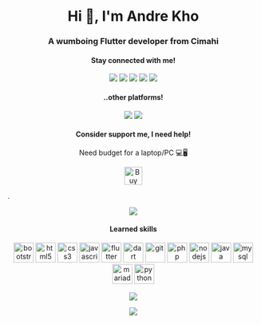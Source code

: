 <h1 align="center">Hi 👋, I'm Andre Kho</h1>
<h3 align="center">A wumboing Flutter developer from Cimahi</h3>

<h4 align="center">Stay connected with me!</h4>
<p align="center">
  <a href="mailto:andreyonathan65@gmail.com"><img src="https://img.shields.io/badge/gmail-%23D14836.svg?&style=for-the-badge&logo=gmail&logoColor=white"/></a>
  <a href="https://m.me/nekotosensei"><img src="https://img.shields.io/badge/messenger-%2300B2FF.svg?&style=for-the-badge&logo=messenger&logoColor=white"/></a>
  <a href="https://t.me/nekoto_kun"><img src="https://img.shields.io/badge/telegram-%232CA5E0.svg?&style=for-the-badge&logo=telegram&logoColor=white""/></a>
  <a href="https://us04web.zoom.us/j/5420242310?pwd=Z1dRditvcEtxY3NNM3hvMUdrdFNTZz09"><img src="https://img.shields.io/badge/Zoom-2D8CFF?logo=zoom&logoColor=white&style=for-the-badge"/></a>
  <a href="https://id.linkedin.com/in/andrekho"><img src="https://img.shields.io/badge/linkedin-%230077B5.svg?&style=for-the-badge&logo=linkedin&logoColor=white"/></a>
</p>

<h4 align="center">..other platforms!</h4>
<p align="center">
  <a href="https://steamcommunity.com/id/nekoto-kun/"><img src="https://img.shields.io/badge/Steam-%23000000.svg?&style=for-the-badge&logo=steam&logoColor=white"/></a>
  <a href="https://dev.to/nekotokun"><img src="https://img.shields.io/badge/DEV.TO-%230A0A0A.svg?&style=for-the-badge&logo=dev-dot-to&logoColor=white"/></a>
</p>

<h4 align="center">Consider support me, I need help!</h4>
<p align="center">Need budget for a laptop/PC 💻🖥</p>
<p align="center"><a href="https://www.buymeacoffee.com/nekoto" target="_blank"><img src="https://cdn.buymeacoffee.com/buttons/v2/default-yellow.png" alt="Buy Me A Coffee" height="36px"></a>
</p>.

<p align="center">
  <a href="https://github.com/nekoto-kun/"><img src="https://github-readme-stats.vercel.app/api?username=nekoto-kun&count_private=true&theme=algolia&show_icons=true"></a>
</p>

<h4 align="center">Learned skills</h4>
<p align="center">
  <img src="https://devicons.github.io/devicon/devicon.git/icons/bootstrap/bootstrap-plain.svg" alt="bootstrap" width="40" height="40"/> 
  <img src="https://devicons.github.io/devicon/devicon.git/icons/html5/html5-original-wordmark.svg" alt="html5" width="40" height="40"/> 
  <img src="https://devicons.github.io/devicon/devicon.git/icons/css3/css3-original-wordmark.svg" alt="css3" width="40" height="40"/> 
  <img src="https://devicons.github.io/devicon/devicon.git/icons/javascript/javascript-original.svg" alt="javascript" width="40" height="40"/> 
  <img src="https://www.vectorlogo.zone/logos/flutterio/flutterio-icon.svg" alt="flutter" width="40" height="40"/> 
  <img src="https://www.vectorlogo.zone/logos/dartlang/dartlang-icon.svg" alt="dart" width="40" height="40"/> 
  <img src="https://www.vectorlogo.zone/logos/git-scm/git-scm-icon.svg" alt="git" width="40" height="40"/> 
  <img src="https://devicons.github.io/devicon/devicon.git/icons/php/php-original.svg" alt="php" width="40" height="40"/> 
  <img src="https://devicons.github.io/devicon/devicon.git/icons/nodejs/nodejs-original-wordmark.svg" alt="nodejs" width="40" height="40"/> 
  <img src="https://devicons.github.io/devicon/devicon.git/icons/java/java-original-wordmark.svg" alt="java" width="40" height="40"/> 
  <img src="https://devicons.github.io/devicon/devicon.git/icons/mysql/mysql-original-wordmark.svg" alt="mysql" width="40" height="40"/> 
  <img src="https://www.vectorlogo.zone/logos/mariadb/mariadb-icon.svg" alt="mariadb" width="40" height="40"/> 
  <img src="https://devicons.github.io/devicon/devicon.git/icons/python/python-original.svg" alt="python" width="40" height="40"/> 
</p>

<p align="center">
  <a href="https://github.com/nekoto-kun/"><img src="https://github-readme-stats.vercel.app/api/top-langs/?username=nekoto-kun&count_private=true&theme=algolia&layout=compact"></a>
</p>

<p align="center">
  <a href="https://github.com/nekoto-kun/"><img src="https://komarev.com/ghpvc/?username=nekoto-kun&style=flat-square&color=blue&label=Views"/></a>
</p>

<!--
**nekoto-kun/nekoto-kun** is a ✨ _special_ ✨ repository because its `README.md` (this file) appears on your GitHub profile.

Here are some ideas to get you started:

- 🔭 I’m currently working on ...
- 🌱 I’m currently learning ...
- 👯 I’m looking to collaborate on ...
- 🤔 I’m looking for help with ...
- 💬 Ask me about ...
- 📫 How to reach me: ...
- 😄 Pronouns: ...
- ⚡ Fun fact: ...
-->
